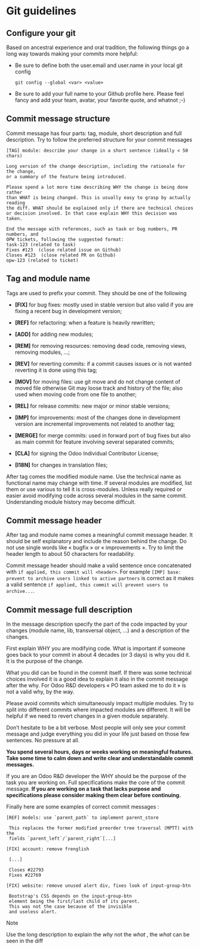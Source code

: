 # Git guidelines

## Configure your git

Based on ancestral experience and oral tradition, the following things go a
long way towards making your commits more helpful:

  * Be sure to define both the user.email and user.name in your local git config
    
        git config --global <var> <value>
    

  * Be sure to add your full name to your Github profile here. Please feel fancy and add your team, avatar, your favorite quote, and whatnot ;-)

## Commit message structure

Commit message has four parts: tag, module, short description and full
description. Try to follow the preferred structure for your commit messages

    
    
    [TAG] module: describe your change in a short sentence (ideally < 50 chars)
    
    Long version of the change description, including the rationale for the change,
    or a summary of the feature being introduced.
    
    Please spend a lot more time describing WHY the change is being done rather
    than WHAT is being changed. This is usually easy to grasp by actually reading
    the diff. WHAT should be explained only if there are technical choices
    or decision involved. In that case explain WHY this decision was taken.
    
    End the message with references, such as task or bug numbers, PR numbers, and
    OPW tickets, following the suggested format:
    task-123 (related to task)
    Fixes #123  (close related issue on Github)
    Closes #123  (close related PR on Github)
    opw-123 (related to ticket)
    

## Tag and module name

Tags are used to prefix your commit. They should be one of the following

  * **[FIX]** for bug fixes: mostly used in stable version but also valid if you are fixing a recent bug in development version;

  * **[REF]** for refactoring: when a feature is heavily rewritten;

  * **[ADD]** for adding new modules;

  * **[REM]** for removing resources: removing dead code, removing views, removing modules, …;

  * **[REV]** for reverting commits: if a commit causes issues or is not wanted reverting it is done using this tag;

  * **[MOV]** for moving files: use git move and do not change content of moved file otherwise Git may loose track and history of the file; also used when moving code from one file to another;

  * **[REL]** for release commits: new major or minor stable versions;

  * **[IMP]** for improvements: most of the changes done in development version are incremental improvements not related to another tag;

  * **[MERGE]** for merge commits: used in forward port of bug fixes but also as main commit for feature involving several separated commits;

  * **[CLA]** for signing the Odoo Individual Contributor License;

  * **[I18N]** for changes in translation files;

After tag comes the modified module name. Use the technical name as functional
name may change with time. If several modules are modified, list them or use
various to tell it is cross-modules. Unless really required or easier avoid
modifying code across several modules in the same commit. Understanding module
history may become difficult.

## Commit message header

After tag and module name comes a meaningful commit message header. It should
be self explanatory and include the reason behind the change. Do not use
single words like « bugfix » or « improvements ». Try to limit the header
length to about 50 characters for readability.

Commit message header should make a valid sentence once concatenated with `if
applied, this commit will <header>`. For example `[IMP] base: prevent to
archive users linked to active partners` is correct as it makes a valid
sentence `if applied, this commit will prevent users to archive...`.

## Commit message full description

In the message description specify the part of the code impacted by your
changes (module name, lib, transversal object, …) and a description of the
changes.

First explain WHY you are modifying code. What is important if someone goes
back to your commit in about 4 decades (or 3 days) is why you did it. It is
the purpose of the change.

What you did can be found in the commit itself. If there was some technical
choices involved it is a good idea to explain it also in the commit message
after the why. For Odoo R&D developers « PO team asked me to do it » is not a
valid why, by the way.

Please avoid commits which simultaneously impact multiple modules. Try to
split into different commits where impacted modules are different. It will be
helpful if we need to revert changes in a given module separately.

Don’t hesitate to be a bit verbose. Most people will only see your commit
message and judge everything you did in your life just based on those few
sentences. No pressure at all.

**You spend several hours, days or weeks working on meaningful features. Take
some time to calm down and write clear and understandable commit messages.**

If you are an Odoo R&D developer the WHY should be the purpose of the task you
are working on. Full specifications make the core of the commit message. **If
you are working on a task that lacks purpose and specifications please
consider making them clear before continuing.**

Finally here are some examples of correct commit messages :

    
    
    [REF] models: use `parent_path` to implement parent_store
    
     This replaces the former modified preorder tree traversal (MPTT) with the
     fields `parent_left`/`parent_right`[...]
    
    [FIX] account: remove frenglish
    
     [...]
    
     Closes #22793
     Fixes #22769
    
    [FIX] website: remove unused alert div, fixes look of input-group-btn
    
     Bootstrap's CSS depends on the input-group-btn
     element being the first/last child of its parent.
     This was not the case because of the invisible
     and useless alert.
    

Note

Use the long description to explain the _why_ not the _what_ , the _what_ can
be seen in the diff


